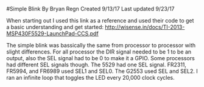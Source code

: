 #Simple Blink
By Bryan Regn
Created 9/13/17
Last updated 9/23/17

When starting out I used this link as a reference and used their code to get a basic understanding and get started:
http://wisense.in/docs/TI-2013-MSP430F5529-LaunchPad-CCS.pdf

The simple blink was bassically the same from processor to processor with slight differences.
For all processor the DIR signal needed to be 1 to be an output, also the SEL signal had to be 0 to make it a GPIO.
Some processors had different SEL signals though. The 5529 had one SEL signal. FR2311, FR5994, and FR6989 used SEL1 and SEL0. The G2553 used SEL and SEL2.
I ran an infinite loop that toggles the LED every 20,000 clock cycles. 